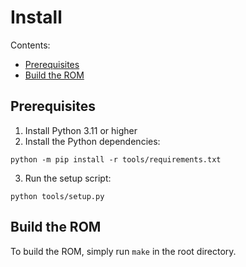# Install

Contents:

- [Prerequisites](#prerequisites)
- [Build the ROM](#build-the-rom)

## Prerequisites

1. Install Python 3.11 or higher
2. Install the Python dependencies:
```shell
python -m pip install -r tools/requirements.txt
```
3. Run the setup script:
```shell
python tools/setup.py
```

## Build the ROM

To build the ROM, simply run `make` in the root directory.

